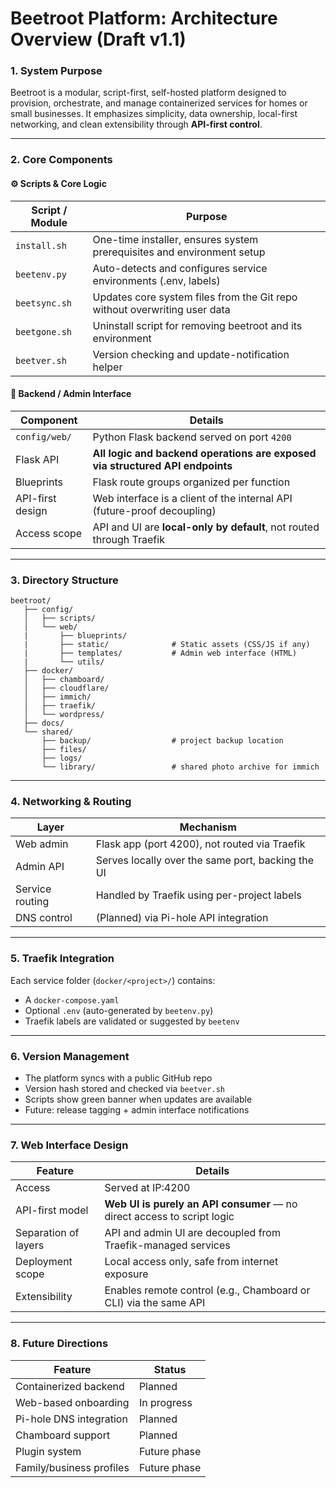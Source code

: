 # Beetroot Platform: Architecture Overview (Draft v1.1)

### 1. **System Purpose**

Beetroot is a modular, script-first, self-hosted platform designed to provision, orchestrate, and manage containerized services for homes or small businesses. It emphasizes simplicity, data ownership, local-first networking, and clean extensibility through **API-first control**.

---

### 2. **Core Components**

#### ⚙️ Scripts & Core Logic

|Script / Module|Purpose|
|---|---|
|`install.sh`|One-time installer, ensures system prerequisites and environment setup|
|`beetenv.py`|Auto-detects and configures service environments (.env, labels)|
|`beetsync.sh`|Updates core system files from the Git repo without overwriting user data|
|`beetgone.sh`|Uninstall script for removing beetroot and its environment|
|`beetver.sh`|Version checking and update-notification helper|

#### 🧠 Backend / Admin Interface

|Component|Details|
|---|---|
|`config/web/`|Python Flask backend served on port `4200`|
|Flask API|**All logic and backend operations are exposed via structured API endpoints**|
|Blueprints|Flask route groups organized per function|
|API-first design|Web interface is a client of the internal API (future-proof decoupling)|
|Access scope|API and UI are **local-only by default**, not routed through Traefik|

---

### 3. **Directory Structure**

```
beetroot/
   ├── config/ 
   │   ├── scripts/
   │   └── web/
   |       ├── blueprints/
   |       ├── static/              # Static assets (CSS/JS if any)
   |       ├── templates/           # Admin web interface (HTML)
   |       └── utils/
   ├── docker/
   │   ├── chamboard/
   │   ├── cloudflare/
   │   ├── immich/
   │   ├── traefik/
   │   └── wordpress/
   ├── docs/
   └── shared/
       ├── backup/                  # project backup location
       ├── files/
       ├── logs/
       └── library/                 # shared photo archive for immich

```

---

### 4. **Networking & Routing**

|Layer|Mechanism|
|---|---|
|Web admin|Flask app (port 4200), not routed via Traefik|
|Admin API|Serves locally over the same port, backing the UI|
|Service routing|Handled by Traefik using per-project labels|
|DNS control|(Planned) via Pi-hole API integration|

---

### 5. **Traefik Integration**

Each service folder (`docker/<project>/`) contains:

- A `docker-compose.yaml`
- Optional `.env` (auto-generated by `beetenv.py`)
- Traefik labels are validated or suggested by `beetenv`

---

### 6. **Version Management**

- The platform syncs with a public GitHub repo
- Version hash stored and checked via `beetver.sh`
- Scripts show green banner when updates are available
- Future: release tagging + admin interface notifications

---

### 7. **Web Interface Design**

|Feature|Details|
|---|---|
|Access|Served at IP:4200|
|API-first model|**Web UI is purely an API consumer** — no direct access to script logic|
|Separation of layers|API and admin UI are decoupled from Traefik-managed services|
|Deployment scope|Local access only, safe from internet exposure|
|Extensibility|Enables remote control (e.g., Chamboard or CLI) via the same API|

---

### 8. **Future Directions**

| Feature                  | Status       |
| ------------------------ | ------------ |
| Containerized backend    | Planned      |
| Web-based onboarding     | In progress  |
| Pi-hole DNS integration  | Planned      |
| Chamboard support        | Planned      |
| Plugin system            | Future phase |
| Family/business profiles | Future phase |
